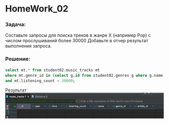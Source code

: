 # HomeWork_02

### Задача:
Составьте запросы для поиска треков в жанре Х (например Pop) с числом прослушиваний более 30000
Добавьте в отчер результат выполнения запроса.


### Решение:
```sql
select mt.* from student02.music_tracks mt 
where mt.genre_id in (select g.id from student02.genres g where g.name = 'Pop')
and mt.listening_count > 30000;
```

Результат<br/>
![Результат](result.png)